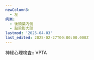 ```yaml
---
newColumn3:
  - 左
病巣:
  - 後頭葉内側
  - 脳梁膨大部
lastmod: '2025-04-03'
last_edited: 2025-02-27T00:00:00.000Z
---
```


神経心理検査:: VPTA
